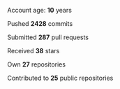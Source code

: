 Account age: **10** years

Pushed **2428** commits

Submitted **287** pull requests

Received **38** stars

Own **27** repositories

Contributed to **25** public repositories
